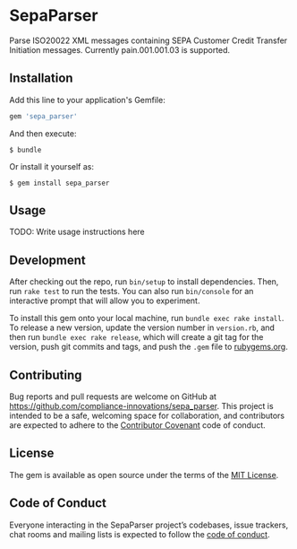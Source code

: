 # SepaParser

Parse ISO20022 XML messages containing SEPA Customer Credit Transfer Initiation messages. Currently pain.001.001.03 is supported.

## Installation

Add this line to your application's Gemfile:

```ruby
gem 'sepa_parser'
```

And then execute:

    $ bundle

Or install it yourself as:

    $ gem install sepa_parser

## Usage

TODO: Write usage instructions here

## Development

After checking out the repo, run `bin/setup` to install dependencies. Then, run `rake test` to run the tests. You can also run `bin/console` for an interactive prompt that will allow you to experiment.

To install this gem onto your local machine, run `bundle exec rake install`. To release a new version, update the version number in `version.rb`, and then run `bundle exec rake release`, which will create a git tag for the version, push git commits and tags, and push the `.gem` file to [rubygems.org](https://rubygems.org).

## Contributing

Bug reports and pull requests are welcome on GitHub at https://github.com/compliance-innovations/sepa_parser. This project is intended to be a safe, welcoming space for collaboration, and contributors are expected to adhere to the [Contributor Covenant](http://contributor-covenant.org) code of conduct.

## License

The gem is available as open source under the terms of the [MIT License](https://opensource.org/licenses/MIT).

## Code of Conduct

Everyone interacting in the SepaParser project’s codebases, issue trackers, chat rooms and mailing lists is expected to follow the [code of conduct](https://github.com/[USERNAME]/sepa_parser/blob/master/CODE_OF_CONDUCT.md).
